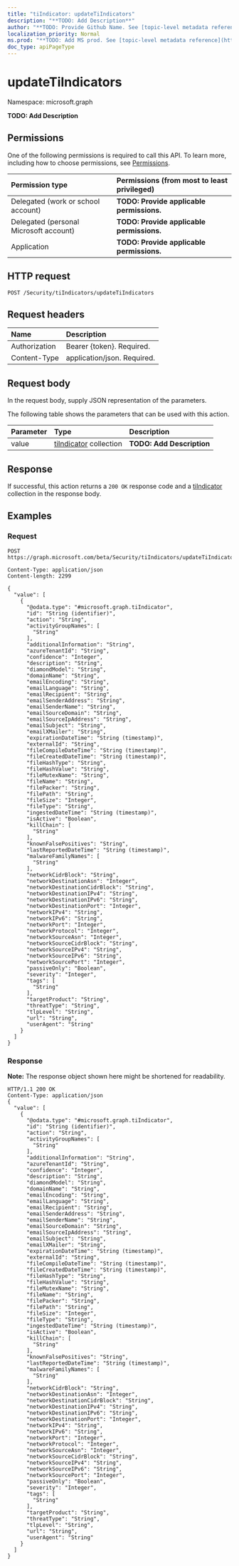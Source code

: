 ```yaml
---
title: "tiIndicator: updateTiIndicators"
description: "**TODO: Add Description**"
author: "**TODO: Provide Github Name. See [topic-level metadata reference](https://msgo.azurewebsites.net/add/document/guidelines/metadata.html#topic-level-metadata)**"
localization_priority: Normal
ms.prod: "**TODO: Add MS prod. See [topic-level metadata reference](https://msgo.azurewebsites.net/add/document/guidelines/metadata.html#topic-level-metadata)**"
doc_type: apiPageType
---
```


# updateTiIndicators

Namespace: microsoft.graph

**TODO: Add Description**

## Permissions
One of the following permissions is required to call this API. To learn more, including how to choose permissions, see [Permissions](/concepts/permissions-reference.md).

|Permission type|Permissions (from most to least privileged)|
|:---|:---|
|Delegated (work or school account)|**TODO: Provide applicable permissions.**|
|Delegated (personal Microsoft account)|**TODO: Provide applicable permissions.**|
|Application|**TODO: Provide applicable permissions.**|

## HTTP request

<!-- {
  "blockType": "ignored"
}
-->
``` http
POST /Security/tiIndicators/updateTiIndicators
```

## Request headers
|Name|Description|
|:---|:---|
|Authorization|Bearer {token}. Required.|
|Content-Type|application/json. Required.|

## Request body
In the request body, supply JSON representation of the parameters.

The following table shows the parameters that can be used with this action.

|Parameter|Type|Description|
|:---|:---|:---|
|value|[tiIndicator](../resources/tiindicator.md) collection|**TODO: Add Description**|



## Response

If successful, this action returns a `200 OK` response code and a [tiIndicator](../resources/tiindicator.md) collection in the response body.

## Examples

### Request
<!-- {
  "blockType": "request",
  "name": "tiindicator_updatetiindicators"
}
-->
``` http
POST https://graph.microsoft.com/beta/Security/tiIndicators/updateTiIndicators

Content-Type: application/json
Content-length: 2299

{
  "value": [
    {
      "@odata.type": "#microsoft.graph.tiIndicator",
      "id": "String (identifier)",
      "action": "String",
      "activityGroupNames": [
        "String"
      ],
      "additionalInformation": "String",
      "azureTenantId": "String",
      "confidence": "Integer",
      "description": "String",
      "diamondModel": "String",
      "domainName": "String",
      "emailEncoding": "String",
      "emailLanguage": "String",
      "emailRecipient": "String",
      "emailSenderAddress": "String",
      "emailSenderName": "String",
      "emailSourceDomain": "String",
      "emailSourceIpAddress": "String",
      "emailSubject": "String",
      "emailXMailer": "String",
      "expirationDateTime": "String (timestamp)",
      "externalId": "String",
      "fileCompileDateTime": "String (timestamp)",
      "fileCreatedDateTime": "String (timestamp)",
      "fileHashType": "String",
      "fileHashValue": "String",
      "fileMutexName": "String",
      "fileName": "String",
      "filePacker": "String",
      "filePath": "String",
      "fileSize": "Integer",
      "fileType": "String",
      "ingestedDateTime": "String (timestamp)",
      "isActive": "Boolean",
      "killChain": [
        "String"
      ],
      "knownFalsePositives": "String",
      "lastReportedDateTime": "String (timestamp)",
      "malwareFamilyNames": [
        "String"
      ],
      "networkCidrBlock": "String",
      "networkDestinationAsn": "Integer",
      "networkDestinationCidrBlock": "String",
      "networkDestinationIPv4": "String",
      "networkDestinationIPv6": "String",
      "networkDestinationPort": "Integer",
      "networkIPv4": "String",
      "networkIPv6": "String",
      "networkPort": "Integer",
      "networkProtocol": "Integer",
      "networkSourceAsn": "Integer",
      "networkSourceCidrBlock": "String",
      "networkSourceIPv4": "String",
      "networkSourceIPv6": "String",
      "networkSourcePort": "Integer",
      "passiveOnly": "Boolean",
      "severity": "Integer",
      "tags": [
        "String"
      ],
      "targetProduct": "String",
      "threatType": "String",
      "tlpLevel": "String",
      "url": "String",
      "userAgent": "String"
    }
  ]
}
```

### Response
**Note:** The response object shown here might be shortened for readability.
<!-- {
  "blockType": "response",
  "truncated": true,
  "@odata.type": "collection(microsoft.graph.tiindicator)"
}
-->
``` http
HTTP/1.1 200 OK
Content-Type: application/json
{
  "value": [
    {
      "@odata.type": "#microsoft.graph.tiIndicator",
      "id": "String (identifier)",
      "action": "String",
      "activityGroupNames": [
        "String"
      ],
      "additionalInformation": "String",
      "azureTenantId": "String",
      "confidence": "Integer",
      "description": "String",
      "diamondModel": "String",
      "domainName": "String",
      "emailEncoding": "String",
      "emailLanguage": "String",
      "emailRecipient": "String",
      "emailSenderAddress": "String",
      "emailSenderName": "String",
      "emailSourceDomain": "String",
      "emailSourceIpAddress": "String",
      "emailSubject": "String",
      "emailXMailer": "String",
      "expirationDateTime": "String (timestamp)",
      "externalId": "String",
      "fileCompileDateTime": "String (timestamp)",
      "fileCreatedDateTime": "String (timestamp)",
      "fileHashType": "String",
      "fileHashValue": "String",
      "fileMutexName": "String",
      "fileName": "String",
      "filePacker": "String",
      "filePath": "String",
      "fileSize": "Integer",
      "fileType": "String",
      "ingestedDateTime": "String (timestamp)",
      "isActive": "Boolean",
      "killChain": [
        "String"
      ],
      "knownFalsePositives": "String",
      "lastReportedDateTime": "String (timestamp)",
      "malwareFamilyNames": [
        "String"
      ],
      "networkCidrBlock": "String",
      "networkDestinationAsn": "Integer",
      "networkDestinationCidrBlock": "String",
      "networkDestinationIPv4": "String",
      "networkDestinationIPv6": "String",
      "networkDestinationPort": "Integer",
      "networkIPv4": "String",
      "networkIPv6": "String",
      "networkPort": "Integer",
      "networkProtocol": "Integer",
      "networkSourceAsn": "Integer",
      "networkSourceCidrBlock": "String",
      "networkSourceIPv4": "String",
      "networkSourceIPv6": "String",
      "networkSourcePort": "Integer",
      "passiveOnly": "Boolean",
      "severity": "Integer",
      "tags": [
        "String"
      ],
      "targetProduct": "String",
      "threatType": "String",
      "tlpLevel": "String",
      "url": "String",
      "userAgent": "String"
    }
  ]
}
```

